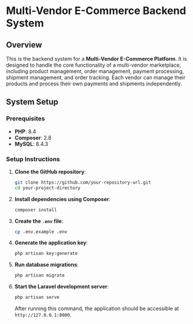 # Multi-Vendor E-Commerce Backend System

## Overview
This is the backend system for a **Multi-Vendor E-Commerce Platform**. It is designed to handle the core functionality of a multi-vendor marketplace, including product management, order management, payment processing, shipment management, and order tracking. Each vendor can manage their products and process their own payments and shipments independently.

## System Setup

### Prerequisites
- **PHP**: 8.4
- **Composer**: 2.8
- **MySQL**: 8.4.3

### Setup Instructions

1. **Clone the GitHub repository**:

    ```bash
    git clone https://github.com/your-repository-url.git
    cd your-project-directory
    ```

2. **Install dependencies using Composer**:

    ```bash
    composer install
    ```

3. **Create the `.env` file**:

    ```bash
    cp .env.example .env
    ```

4. **Generate the application key**:

    ```bash
    php artisan key:generate
    ```

5. **Run database migrations**:

    ```bash
    php artisan migrate
    ```

6. **Start the Laravel development server**:

    ```bash
    php artisan serve
    ```

    After running this command, the application should be accessible at `http://127.0.0.1:8000`.

